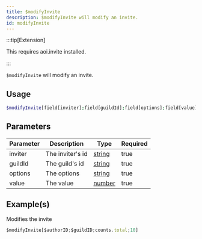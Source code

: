 ```yaml
---
title: $modifyInvite
description: $modifyInvite will modify an invite.
id: modifyInvite
---
```


:::tip[Extension]

This requires aoi.invite installed.

:::

`$modifyInvite` will modify an invite.

## Usage

```php
$modifyInvite[field[inviter];field[guildId];field[options];field[value]]
```

## Parameters

| Parameter | Description      | Type   | Required |
| --------- | ---------------- | ------ | -------- |
| inviter   | The inviter's id | [string](https://developer.mozilla.org/en-US/docs/Web/JavaScript/Reference/Global_Objects/String) | true     |
| guildId   | The guild's id   | [string](https://developer.mozilla.org/en-US/docs/Web/JavaScript/Reference/Global_Objects/String) | true     |
| options   | The options      | [string](https://developer.mozilla.org/en-US/docs/Web/JavaScript/Reference/Global_Objects/String) | true     |
| value     | The value        | [number](https://developer.mozilla.org/en-US/docs/Web/JavaScript/Reference/Global_Objects/Number) | true     |

## Example(s)

Modifies the invite

```javascript
$modifyInvite[$authorID;$guildID;counts.total;10]
```
